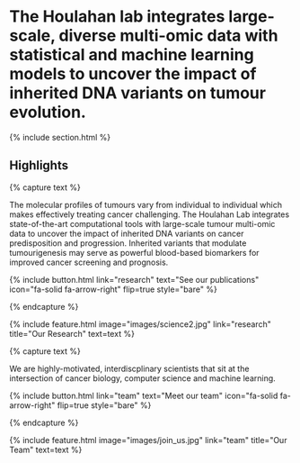 ---
---

# The Houlahan lab integrates large-scale, diverse multi-omic data with statistical and machine learning models to uncover the impact of inherited DNA variants on tumour evolution. 


{% include section.html %}

## Highlights

{% capture text %}

The molecular profiles of tumours vary from individual to individual which makes effectively treating cancer challenging. The Houlahan Lab integrates state-of-the-art computational tools with large-scale tumour multi-omic data to uncover the impact of inherited DNA variants on cancer predisposition and progression. Inherited variants that modulate tumourigenesis may serve as powerful blood-based biomarkers for improved cancer screening and prognosis.

{%
  include button.html
  link="research"
  text="See our publications"
  icon="fa-solid fa-arrow-right"
  flip=true
  style="bare"
%}

{% endcapture %}

{%
  include feature.html
  image="images/science2.jpg"
  link="research"
  title="Our Research"
  text=text
%}

<!-- {% capture text %}

Lorem ipsum dolor sit amet, consectetur adipiscing elit, sed do eiusmod tempor incididunt ut labore et dolore magna aliqua.

{%
  include button.html
  link="projects"
  text="Browse our projects"
  icon="fa-solid fa-arrow-right"
  flip=true
  style="bare"
%}

{% endcapture %}

{%
  include feature.html
  image="images/photo.jpg"
  link="projects"
  title="Our Projects"
  flip=true
  style="bare"
  text=text
%} -->

{% capture text %}

We are highly-motivated, interdiscplinary scientists that sit at the intersection of cancer biology, computer science and machine learning.

{%
  include button.html
  link="team"
  text="Meet our team"
  icon="fa-solid fa-arrow-right"
  flip=true
  style="bare"
%}

{% endcapture %}

{%
  include feature.html
  image="images/join_us.jpg"
  link="team"
  title="Our Team"
  text=text
%}
